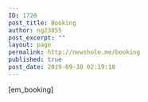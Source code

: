 ```yaml
---
ID: 1720
post_title: Booking
author: ng23055
post_excerpt: ""
layout: page
permalink: http://newshole.me/booking
published: true
post_date: 2019-09-30 02:19:18
---
```

[em_booking]